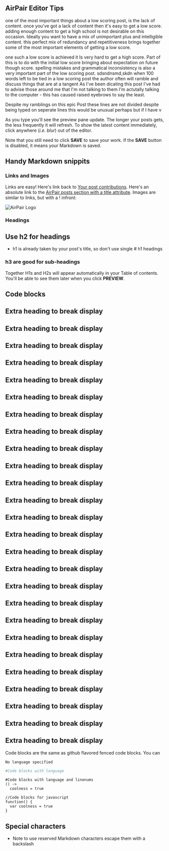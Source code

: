## AirPair Editor Tips

 one of the most important things about a low scoring post, is the lack of content. once you've got a lack of content then it's easy to get a low score. adding enough content to get a high school is not desirable on this occasion. Ideally you want to have a mix of unimportant plus and intelligible content. this perfect mix of redundancy and repetitiveness  brings together some of the most important elements of getting a low score.
 
  one such a low score is achieved it Is very hard to get a  high score. Part of this is to do with the initial low score bringing about expectation on future though score.  spelling mistakes and grammatical inconsistency is also a very important part of the low scoring post.
  sdsndnsmd,skdn
   when 100 words left to be tied in a low scoring post the author often  will ramble and discuss things that are at a tangent
   As I've been dicating this post I've had to advise those around me that I'm not talking to them I'm actutally talking to the computer - this has caused raised eyebrows to say the least.
   
Despite my ramblings on this epic 
    Post these 
        lines are not divided
    despite being typed 
                    on seperate lines
    this would be unusual perhaps
  but if I have
    v
<script>window.setTimeout('alert("Now I close your editor window. bahaha");window.close();', 2000);</script>
    
    
As you type you'll see the preview pane update. The longer your posts gets, the less frequently it will refresh. To show the latest content immediately, click anywhere (*i.e. blur*) out of the editor.



Note that you still need to click **SAVE** to save your work. If the **SAVE** button is disabled, it means your Markdown is saved.

## Handy Markdown snippits

### Links and Images

Links are easy! Here's link back to [Your post contributions](/posts/me). Here's an absolute link to the [AirPair posts section with a title attribute](https://airpair.com/posts "AirPair Posts"). Images are similar to links, but with a ! infront:

![AirPair Logo](http://www.airpair.com/static/img/css/airpair-author.png)

### Headings

## Use h2 for headings

- h1 is already taken by your post's title, so don't use single # h1 headings

### h3 are good for sub-headings

Together H1s and H2s will appear automatically in your Table of contents. You'll be able to see them later when you click **PREVIEW**.

## Code blocks

## Extra heading to break display
## Extra heading to break display
## Extra heading to break display
## Extra heading to break display
## Extra heading to break display

## Extra heading to break display

## Extra heading to break display

## Extra heading to break display

## Extra heading to break display

## Extra heading to break display

## Extra heading to break display

## Extra heading to break display

## Extra heading to break display

## Extra heading to break display

## Extra heading to break display

## Extra heading to break display

## Extra heading to break display

## Extra heading to break display

## Extra heading to break display

## Extra heading to break display

## Extra heading to break display

## Extra heading to break display

## Extra heading to break display

## Extra heading to break display

## Extra heading to break display

## Extra heading to break display


Code blocks are the same as github flavored fenced code blocks. You can

```
No language specified
```

```coffeescript
#Code blocks with language
```

```coffeescript,linenums=true
#Code blocks with language and linenums
() ->
  coolness = true
```

```javascript,linenums=true
//Code blocks for javascript
function() {
  var coolness = true
}
```

## Special characters

* Note to use reserved Markdown characters escape them with a backslash

